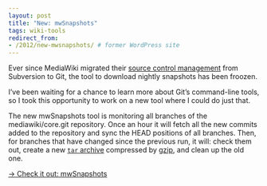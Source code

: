 ```yaml
---
layout: post
title: "New: mwSnapshots"
tags: wiki-tools
redirect_from:
- /2012/new-mwsnapshots/ # former WordPress site
---
```


Ever since MediaWiki migrated their [source control management](https://en.wikipedia.org/wiki/Source_Control_Management "From Wikipedia: In software engineering, source control is system for managing changes to computer programs.") from Subversion to Git, the tool to download nightly snapshots has been froozen.

I’ve been waiting for a chance to learn more about Git’s command-line tools, so I took this opportunity to work on a new tool where I could do just that.

The new mwSnapshots tool is monitoring all branches of the mediawiki/core.git repository. Once an hour it will fetch all the new commits added to the repository and sync the HEAD positions of all branches. Then, for branches that have changed since the previous run, it will: check them out, create a new [`tar` archive](https://en.wikipedia.org/wiki/Tar_(file_format)) compressed by [gzip](https://en.wikipedia.org/wiki/gzip), and clean up the old one.

[→ Check it out: mwSnapshots](https://toolserver.org/~krinkle/mwSnapshots)

